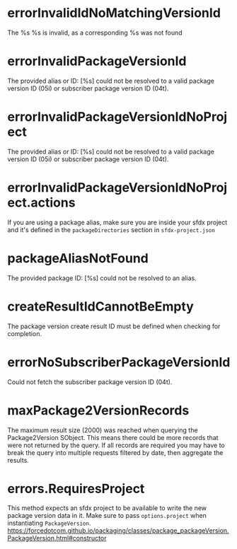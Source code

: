 # errorInvalidIdNoMatchingVersionId

The %s %s is invalid, as a corresponding %s was not found

# errorInvalidPackageVersionId

The provided alias or ID: [%s] could not be resolved to a valid package version ID (05i) or subscriber package version ID (04t).

# errorInvalidPackageVersionIdNoProject

The provided alias or ID: [%s] could not be resolved to a valid package version ID (05i) or subscriber package version ID (04t).

# errorInvalidPackageVersionIdNoProject.actions

If you are using a package alias, make sure you are inside your sfdx project and it's defined in the `packageDirectories` section in `sfdx-project.json`

# packageAliasNotFound

The provided package ID: [%s] could not be resolved to an alias.

# createResultIdCannotBeEmpty

The package version create result ID must be defined when checking for completion.

# errorNoSubscriberPackageVersionId

Could not fetch the subscriber package version ID (04t).

# maxPackage2VersionRecords

The maximum result size (2000) was reached when querying the Package2Version SObject. This means there could be more records that were not returned by the query. If all records are required you may have to break the query into multiple requests filtered by date, then aggregate the results.

# errors.RequiresProject

This method expects an sfdx project to be available to write the new package version data in it.
Make sure to pass `options.project` when instantiating `PackageVersion`.
https://forcedotcom.github.io/packaging/classes/package_packageVersion.PackageVersion.html#constructor
